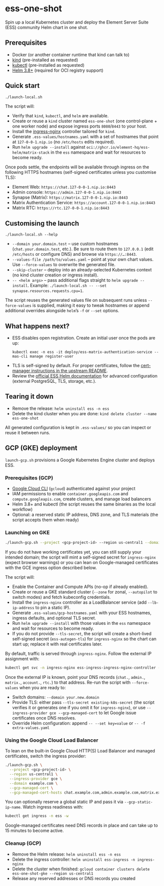 # ess-one-shot

Spin up a local Kubernetes cluster and deploy the Element Server Suite (ESS) community Helm chart in one shot.

## Prerequisites

- Docker (or another container runtime that kind can talk to)
- [kind](https://kind.sigs.k8s.io/) (pre-installed as requested)
- [kubectl](https://kubernetes.io/docs/tasks/tools/) (pre-installed as requested)
- [Helm 3.8+](https://helm.sh/) (required for OCI registry support)

## Quick start

```bash
./launch-local.sh
```

The script will:
- Verify that `kind`, `kubectl`, and `helm` are available.
- Create or reuse a `kind` cluster named `ess-one-shot` (one control-plane + one worker node) and expose ingress ports `8080`/`8443` to your host.
- Install the [ingress-nginx](https://kubernetes.github.io/ingress-nginx/) controller tailored for `kind`.
- Generate `.ess-values/hostnames.yaml` with a set of hostnames that point at `127-0-0-1.nip.io` (no `/etc/hosts` edits required).
- Run `helm upgrade --install` against `oci://ghcr.io/element-hq/ess-helm/matrix-stack` in the `ess` namespace and wait for resources to become ready.

Once pods settle, the endpoints will be available through ingress on the following HTTPS hostnames (self-signed certificates unless you customise TLS):

- Element Web: `https://chat.127-0-0-1.nip.io:8443`
- Admin console: `https://admin.127-0-0-1.nip.io:8443`
- Synapse (Matrix): `https://matrix.127-0-0-1.nip.io:8443`
- Matrix Authentication Service: `https://account.127-0-0-1.nip.io:8443`
- Matrix RTC: `https://rtc.127-0-0-1.nip.io:8443`

## Customising the launch

```
./launch-local.sh --help
```

- `--domain your.domain.test` – use custom hostnames (`chat.your.domain.test`, etc.). Be sure to route them to `127.0.0.1` (edit `/etc/hosts` or configure DNS) and browse via `https://…:8443`.
- `--values-file /path/to/values.yaml` – point at your own chart values. Use `--force-values` to overwrite the generated file.
- `--skip-cluster` – deploy into an already-selected Kubernetes context (no kind cluster creation or ingress install).
- `-- <helm args>` – pass additional flags straight to `helm upgrade --install`. Example: `./launch-local.sh -- --set synapse.resources.requests.cpu=1`.

The script reuses the generated values file on subsequent runs unless `--force-values` is supplied, making it easy to tweak hostnames or append additional overrides alongside `helm`’s `-f` or `--set` options.

## What happens next?

- ESS disables open registration. Create an initial user once the pods are up:
  ```
  kubectl exec -n ess -it deploy/ess-matrix-authentication-service -- mas-cli manage register-user
  ```
- TLS is self-signed by default. For proper certificates, follow the [cert-manager instructions in the upstream README](https://github.com/element-hq/ess-helm#preparing-the-environment).
- Review the [official ESS Helm documentation](https://github.com/element-hq/ess-helm#installation) for advanced configuration (external PostgreSQL, TLS, storage, etc.).

## Tearing it down

- Remove the release: `helm uninstall ess -n ess`
- Delete the kind cluster when you are done: `kind delete cluster --name ess-one-shot`

All generated configuration is kept in `.ess-values/` so you can inspect or reuse it between runs.

## GCP (GKE) deployment

`launch-gcp.sh` provisions a Google Kubernetes Engine cluster and deploys ESS.

### Prerequisites (GCP)

- [Google Cloud CLI](https://cloud.google.com/sdk/docs/install) (`gcloud`) authenticated against your project
- IAM permissions to enable `container.googleapis.com` and `compute.googleapis.com`, create clusters, and manage load balancers
- Helm 3.8+ and kubectl (the script reuses the same binaries as the local workflow)
- Optional: a reserved static IP address, DNS zone, and TLS materials (the script accepts them when ready)

### Launching on GKE

```bash
./launch-gcp.sh --project <gcp-project-id> --region us-central1 --domain example.com
```

If you do not have working certificates yet, you can still supply your intended domain; the script will mint a self-signed secret for `ingress-nginx` (expect browser warnings) or you can lean on Google-managed certificates with the GCE ingress option described below.

The script will:
- Enable the Container and Compute APIs (no-op if already enabled).
- Create or reuse a GKE standard cluster (`--zone` for zonal, `--autopilot` to switch modes) and fetch kubeconfig credentials.
- Install the `ingress-nginx` controller as a LoadBalancer service (add `--lb-ip-address` to pin a static IP).
- Generate `.ess-values/gcp-hostnames.yaml` with your ESS hostnames, ingress defaults, and optional TLS secret.
- Run `helm upgrade --install` with those values in the `ess` namespace and wait for resources to become ready.
- If you do not provide `--tls-secret`, the script will create a short-lived self-signed secret (`ess-autogen-tls`) for `ingress-nginx` so the chart can start up; replace it with real certificates later.

By default, traffic is served through `ingress-nginx`. Follow the external IP assignment with:

```bash
kubectl get svc -n ingress-nginx ess-ingress-ingress-nginx-controller -w
```

Once the external IP is known, point your DNS records (`chat.`, `admin.`, `matrix.`, `account.`, `rtc.`) to that address. Re-run the script with `--force-values` when you are ready to:

- Switch domains: `--domain your.new.domain`
- Provide TLS: either pass `--tls-secret existing-k8s-secret` (the script verifies it or generates one if you omit it for `ingress-nginx`), or use `--ingress-provider gce --gcp-managed-cert` to let Google issue certificates once DNS resolves.
- Override Helm configuration: append `-- --set key=value` or `-- -f extra-values.yaml`

### Using the Google Cloud Load Balancer

To lean on the built-in Google Cloud HTTP(S) Load Balancer and managed certificates, switch the ingress provider:

```bash
./launch-gcp.sh \
  --project <gcp-project-id> \
  --region us-central1 \
  --ingress-provider gce \
  --domain example.com \
  --gcp-managed-cert \
  --gcp-managed-cert-hosts chat.example.com,admin.example.com,matrix.example.com,account.example.com,rtc.example.com
```

You can optionally reserve a global static IP and pass it via `--gcp-static-ip-name`. Watch ingress readiness with:

```bash
kubectl get ingress -n ess -w
```

Google-managed certificates need DNS records in place and can take up to 15 minutes to become active.

### Cleanup (GCP)

- Remove the Helm release: `helm uninstall ess -n ess`
- Delete the ingress controller: `helm uninstall ess-ingress -n ingress-nginx`
- Delete the cluster when finished: `gcloud container clusters delete ess-one-shot-gke --region us-central1`
- Release any reserved addresses or DNS records you created
